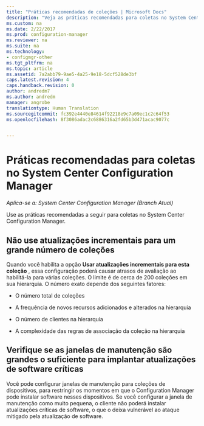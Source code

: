 ```yaml
---
title: "Práticas recomendadas de coleções | Microsoft Docs"
description: "Veja as práticas recomendadas para coletas no System Center Configuration Manager."
ms.custom: na
ms.date: 2/22/2017
ms.prod: configuration-manager
ms.reviewer: na
ms.suite: na
ms.technology:
- configmgr-other
ms.tgt_pltfrm: na
ms.topic: article
ms.assetid: 7a2abb79-9ae5-4a25-9e18-5dcf528de3bf
caps.latest.revision: 4
caps.handback.revision: 0
author: andredm7
ms.author: andredm
manager: angrobe
translationtype: Human Translation
ms.sourcegitcommit: fc392e4440e84614f92218e9c7a09ec1c2c64f53
ms.openlocfilehash: 8f3086adac2c6886316a2fd65b3d471acac9077c


---
```

# <a name="best-practices-for-collections-in-system-center-configuration-manager"></a>Práticas recomendadas para coletas no System Center Configuration Manager

*Aplica-se a: System Center Configuration Manager (Branch Atual)*

Use as práticas recomendadas a seguir para coletas no System Center Configuration Manager.  

## <a name="do-not-use-incremental-updates-for-a-large-number-of-collections"></a>Não use atualizações incrementais para um grande número de coleções  
 Quando você habilita a opção **Usar atualizações incrementais para esta coleção** , essa configuração poderá causar atrasos de avaliação ao habilitá-la para várias coleções. O limite é de cerca de 200 coleções em sua hierarquia. O número exato depende dos seguintes fatores:  

-   O número total de coleções  

-   A frequência de novos recursos adicionados e alterados na hierarquia  

-   O número de clientes na hierarquia  

-   A complexidade das regras de associação da coleção na hierarquia  

## <a name="make-sure-that-maintenance-windows-are-large-enough-to-deploy-critical-software-updates"></a>Verifique se as janelas de manutenção são grandes o suficiente para implantar atualizações de software críticas  
 Você pode configurar janelas de manutenção para coleções de dispositivos, para restringir os momentos em que o Configuration Manager pode instalar software nesses dispositivos. Se você configurar a janela de manutenção como muito pequena, o cliente não poderá instalar atualizações críticas de software, o que o deixa vulnerável ao ataque mitigado pela atualização de software.  



<!--HONumber=Dec16_HO3-->


